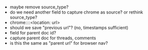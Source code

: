 - maybe remove source_type?
- do we need another field to capture chrome as source? or rethink source_type?
- chrome::<location name: twitter>::<location: url>
- should we save "previous url"? (no, timestamps sufficient)
- field for parent doc id?
- capture parent doc for threads, comments
- is this the same as "parent url" for browser nav?
